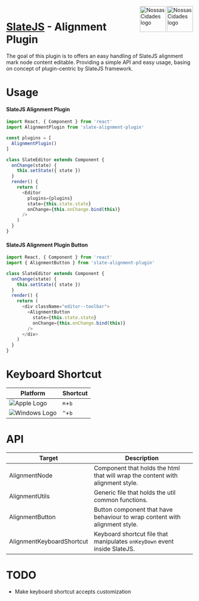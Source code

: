 <img src="https://www.psdmockups.com/wp-content/uploads/2016/07/slatejs-520x292.jpg" alt="Nossas Cidades logo" title="Nossas Cidades" align="right" height="70"/>
<img src="https://avatars2.githubusercontent.com/u/1479357?v=3&s=250" alt="Nossas Cidades logo" title="Nossas Cidades" align="right" height="70"/>

# [SlateJS](https://github.com/ianstormtaylor/slate) - Alignment Plugin
The goal of this plugin is to offers an easy handling of SlateJS alignment mark node content editable. Providing a simple API and easy usage, basing on concept of plugin-centric by SlateJS framework.

# Usage

#### SlateJS Alignment Plugin
```js
import React, { Component } from 'react'
import AlignmentPlugin from 'slate-alignment-plugin'

const plugins = [
  AlignmentPlugin()
]

class SlateEditor extends Component {
  onChange(state) {
    this.setState({ state })
  }
  render() {
    return (
      <Editor
        plugins={plugins}
        state={this.state.state}
        onChange={this.onChange.bind(this)}
      />
    )
  }
}
```

#### SlateJS Alignment Plugin Button
```js
import React, { Component } from 'react'
import { AlignmentButton } from 'slate-alignment-plugin'

class SlateEditor extends Component {
  onChange(state) {
    this.setState({ state })
  }
  render() {
    return (
      <div className="editor--toolbar">
        <AlignmentButton
          state={this.state.state}
          onChange={this.onChange.bind(this)}
        />
      </div>
    )
  }
}
```

# Keyboard Shortcut

| Platform                 | Shortcut |
|--------------------------|----------|
| ![Apple Logo][apple]     | `⌘`+`b`  |
| ![Windows Logo][windows] | `^`+`b`  |

# API

| Target               | Description                                                               |
|----------------------|---------------------------------------------------------------------------|
| AlignmentNode             | Component that holds the html that will wrap the content with alignment style. |
| AlignmentUtils            | Generic file that holds the util common functions.                        |
| AlignmentButton           | Button component that have behaviour to wrap content with alignment style.     |
| AlignmentKeyboardShortcut | Keyboard shortcut file that manipulates `onKeyDown` event inside SlateJS. |

# TODO

- Make keyboard shortcut accepts customization

[apple]: https://cdn2.iconfinder.com/data/icons/designer-skills/128/apple-ios-system-platform-os-mac-linux-48.png
[windows]: https://cdn2.iconfinder.com/data/icons/designer-skills/128/windows-48.png
